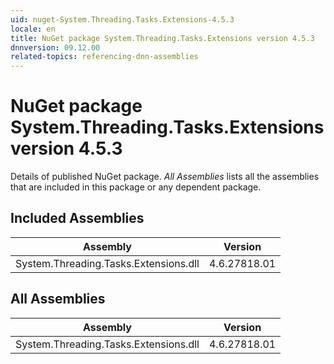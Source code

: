 ```yaml
---
uid: nuget-System.Threading.Tasks.Extensions-4.5.3
locale: en
title: NuGet package System.Threading.Tasks.Extensions version 4.5.3
dnnversion: 09.12.00
related-topics: referencing-dnn-assemblies
---
```


# NuGet package System.Threading.Tasks.Extensions version 4.5.3
Details of published NuGet package.
*All Assemblies* lists all the assemblies that are included in this package or any dependent package.

## Included Assemblies

|Assembly|Version|
|---|---|
|System.Threading.Tasks.Extensions.dll|4.6.27818.01|

## All Assemblies

|Assembly|Version|
|---|---|
|System.Threading.Tasks.Extensions.dll|4.6.27818.01|


